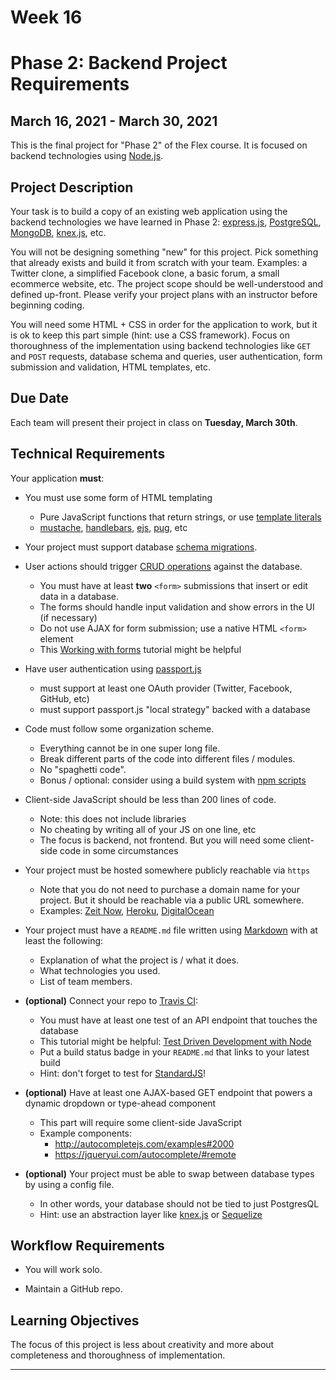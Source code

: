 # Week 16

# Phase 2:  Backend Project Requirements

## March 16, 2021 - March 30, 2021

This is the final project for "Phase 2" of the Flex course. It is focused on backend technologies using [Node.js].

[DigitalCrafts]:https://www.digitalcrafts.com/
[Node.js]:https://nodejs.org/

## Project Description

Your task is to build a copy of an existing web application using the backend
technologies we have learned in Phase 2: [express.js], [PostgreSQL], [MongoDB], [knex.js],
etc.

You will not be designing something "new" for this project. Pick something that
already exists and build it from scratch with your team. Examples: a Twitter
clone, a simplified Facebook clone, a basic forum, a small ecommerce website,
etc. The project scope should be well-understood and defined up-front. Please
verify your project plans with an instructor before beginning coding.

You will need some HTML + CSS in order for the application to work, but it is ok
to keep this part simple (hint: use a CSS framework). Focus on thoroughness of
the implementation using backend technologies like `GET` and `POST` requests,
database schema and queries, user authentication, form submission and
validation, HTML templates, etc.

[express.js]:https://expressjs.com/
[PostgreSQL]:https://www.postgresql.org/
[MongoDB]: https://www.mongodb.com/try
[knex.js]:https://knexjs.org/

## Due Date

Each team will present their project in class on **Tuesday, March 30th**.

## Technical Requirements

Your application **must**:

- You must use some form of HTML templating
  - Pure JavaScript functions that return strings, or use [template literals](https://developer.mozilla.org/en-US/docs/Web/JavaScript/Reference/Template_literals)
  - [mustache](http://mustache.github.io/), [handlebars](https://handlebarsjs.com/), [ejs](https://ejs.co/), [pug](https://pugjs.org/api/getting-started.html), etc

- Your project must support database [schema migrations](https://en.wikipedia.org/wiki/Schema_migration).

- User actions should trigger [CRUD operations](https://en.wikipedia.org/wiki/Create,_read,_update_and_delete) against the database.
  - You must have at least **two** `<form>` submissions that insert or edit data in a database.
  - The forms should handle input validation and show errors in the UI (if necessary)
  - Do not use AJAX for form submission; use a native HTML `<form>` element
  - This [Working with forms](https://developer.mozilla.org/en-US/docs/Learn/Server-side/Express_Nodejs/forms) tutorial might be helpful

- Have user authentication using [passport.js](http://www.passportjs.org/)
  - must support at least one OAuth provider (Twitter, Facebook, GitHub, etc)
  - must support passport.js "local strategy" backed with a database

- Code must follow some organization scheme.
  - Everything cannot be in one super long file.
  - Break different parts of the code into different files / modules.
  - No "spaghetti code".
  - Bonus / optional: consider using a build system with [npm scripts]

- Client-side JavaScript should be less than 200 lines of code.
  - Note: this does not include libraries
  - No cheating by writing all of your JS on one line, etc
  - The focus is backend, not frontend. But you will need some client-side code in some circumstances

- Your project must be hosted somewhere publicly reachable via `https`
  - Note that you do not need to purchase a domain name for your project. But it
    should be reachable via a public URL somewhere.
  - Examples: [Zeit Now](https://zeit.co/now), [Heroku](https://www.heroku.com/), [DigitalOcean](https://www.digitalocean.com/)

- Your project must have a `README.md` file written using [Markdown] with at least the following:
  - Explanation of what the project is / what it does.
  - What technologies you used.
  - List of team members.

- **(optional)** Connect your repo to [Travis CI](https://travis-ci.org/):
  - You must have at least one test of an API endpoint that touches the database
  - This tutorial might be helpful: [Test Driven Development with Node](https://mherman.org/blog/test-driven-development-with-node/)
  - Put a build status badge in your `README.md` that links to your latest build
  - Hint: don't forget to test for [StandardJS]!

- **(optional)** Have at least one AJAX-based GET endpoint that powers a dynamic dropdown or type-ahead component
  - This part will require some client-side JavaScript
  - Example components:
    - http://autocompletejs.com/examples#2000
    - https://jqueryui.com/autocomplete/#remote

- **(optional)** Your project must be able to swap between database types by using a config file.
  - In other words, your database should not be tied to just PostgresQL
  - Hint: use an abstraction layer like [knex.js](https://knexjs.org/) or [Sequelize](http://docs.sequelizejs.com/)

[Markdown]:https://guides.github.com/features/mastering-markdown/
[StandardJS]:https://standardjs.com/
[npm scripts]:https://deliciousbrains.com/npm-build-script/

## Workflow Requirements

- You will work solo.

- Maintain a GitHub repo.

## Learning Objectives


The focus of this project is less about creativity and more about completeness and thoroughness of implementation.

--------------------------------------------------------------------------------


